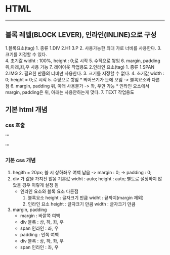 # HTML
-------------------------------
## 블록 레벨(BLOCK LEVER), 인라인(INLINE)으로 구성
1.블록요소(tag)
    1. 종류
        1.DIV 
        2.H1
        3.P
    2. 사용가능한 최대 가로 너비를 사용한다.
    3. 크기를 지정할 수 있다.    
    4. 초기값 widht : 100%, height : 0;로 시작
    5. 수직으로 쌓임
    6. margin, padding 위,아래,좌,우 사용 가능
    7. 레이아웃 작업용도
2.인라인 요소(tag)
    1. 종류
        1.SPAN
        2.IMG
    2. 필요한 만큼의 너비만 사용한다.
    3. 크기를 지정할 수  없다.
    4. 초기값 width : 0; height = 0;로 시작
    5. 수평으로 쌓임
        * 띄어쓰기가 눈에 보임 -> 블록요소와 다른 점
    6. margin, padding 위, 아래 사용불가 -> 좌, 우만 가능
        * 인라인 요소에서 margin, padding은 위, 아래는 사용안하는게 맞다.
    7. TEXT 작업용도
## 기본 html 개념
### css 호출 
'''
<link rel="stylesheet" href="./(호출할css)">
'''

### 기본 css 개념
1. hegith = 20px; 쓸 시 상하좌우 여백 남음
    -> margin : 0;
    -> padding : 0;
2. div 가 값을 가지진 않음
    기본값 
    widht : auto;
    height : auto;
    별도로 설정하지 않았을 경우 이렇게 설정 됨
    * 인라인 요소와 블록 요소 다른점
        1. 블록요소 
            height : 글자크기 만큼
            widht : 끝까지(margin 제외)
        2. 인라인 요소
            height : 글자크기 만큼
            width : 글자크기 만큼
3. margin, padding
    * margin : 바깥쪽 여백
    - div  블록 : 상, 하, 좌, 우
    - span 인라인 : 좌, 우
    * padding : 안쪽 여백
    - div  블록 : 상, 하, 좌, 우
    - span 인라인 : 좌, 우